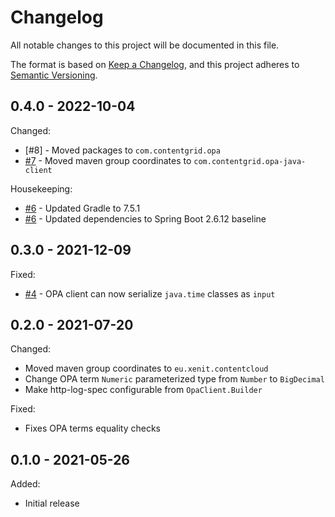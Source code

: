 # Changelog

All notable changes to this project will be documented in this file.

The format is based on [Keep a Changelog](https://keepachangelog.com/en/1.0.0/),
and this project adheres to [Semantic Versioning](https://semver.org/spec/v2.0.0.html).

## 0.4.0 - 2022-10-04

Changed:
* [#8] - Moved packages to `com.contentgrid.opa`
* [#7] - Moved maven group coordinates to `com.contentgrid.opa-java-client`

Housekeeping:
* [#6] - Updated Gradle to 7.5.1 
* [#6] - Updated dependencies to Spring Boot 2.6.12 baseline

[#6]: https://github.com/xenit-eu/opa-java-client/pull/6
[#7]: https://github.com/xenit-eu/opa-java-client/pull/7

## 0.3.0 - 2021-12-09

Fixed:
* [#4] - OPA client can now serialize `java.time` classes as `input` 

[#4]: https://github.com/xenit-eu/opa-java-client/pull/4

## 0.2.0 - 2021-07-20

Changed:
* Moved maven group coordinates to `eu.xenit.contentcloud`
* Change OPA term `Numeric` parameterized type from `Number` to `BigDecimal`
* Make http-log-spec configurable from `OpaClient.Builder`

Fixed:
* Fixes OPA terms equality checks

## 0.1.0 - 2021-05-26

Added:
- Initial release
